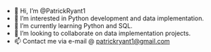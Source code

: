 - 👋 Hi, I’m @PatrickRyant1
- 👀 I’m interested in Python development and data implementation.
- 🌱 I’m currently learning Python and SQL.
- 💞️ I’m looking to collaborate on data implementation projects.
- 📫 Contact me via e-mail @ patrickryant1@gmail.com
